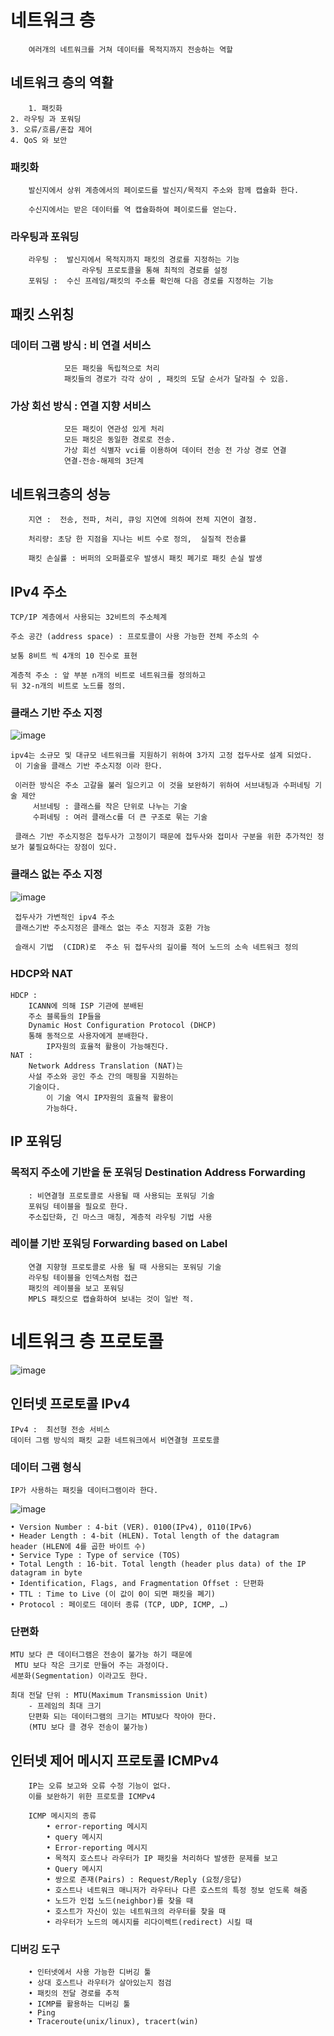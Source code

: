 
# 네트워크 층

        여러개의 네트워크를 거쳐 데이터를 목적지까지 전송하는 역할

## 네트워크 층의 역활

        1. 패킷화
	2. 라우팅 과 포워딩
	3. 오류/흐름/혼잡 제어
	4. QoS 와 보안

### 패킷화
        
        발신지에서 상위 계층에서의 페이로드를 발신지/목적지 주소와 함께 캡슐화 한다.

        수신지에서는 받은 데이터를 역 캡슐화하여 페이로드를 얻는다.

### 라우팅과 포워딩

        라우팅 :  발신지에서 목적지까지 패킷의 경로를 지정하는 기능
	                라우팅 프로토콜을 통해 최적의 경로를 설정
        포워딩 :  수신 프레임/패킷의 주소를 확인해 다음 경로를 지정하는 기능


## 패킷 스위칭

### 데이터 그램 방식 : 비 연결 서비스
        
                모든 패킷을 독립적으로 처리
                패킷들의 경로가 각각 상이 , 패킷의 도달 순서가 달라질 수 있음.

### 가상 회선 방식 : 연결 지향 서비스

                모든 패킷이 연관성 있게 처리
                모든 패킷은 동일한 경로로 전송.
                가상 회선 식별자 vci를 이용하여 데이터 전송 전 가상 경로 연결
                연결-전송-해제의 3단계


## 네트워크층의 성능
	
		지연 :  전송, 전파, 처리, 큐잉 지연에 의하여 전체 지연이 결정.

		처리량: 초당 한 지점을 지나는 비트 수로 정의,  실질적 전송률

		패킷 손실률 : 버퍼의 오퍼플로우 발생시 패킷 폐기로 패킷 손실 발생


## IPv4 주소

	TCP/IP 계층에서 사용되는 32비트의 주소체계

	주소 공간 (address space) : 프로토콜이 사용 가능한 전체 주소의 수
	
	보통 8비트 씩 4개의 10 진수로 표현

	계층적 주소 : 앞 부분 n개의 비트로 네트워크를 정의하고
	뒤 32-n개의 비트로 노드를 정의.

### 클래스 기반 주소 지정
		
		
![image](https://user-images.githubusercontent.com/43804441/51097760-e6f37d00-1809-11e9-935e-44800c60f8b4.png)
	
	
	ipv4는 소규모 및 대규모 네트워크를 지원하기 위하여 3가지 고정 접두사로 설계 되었다.
	 이 기술을 클래스 기반 주소지정 이라 한다.
	 
	 이러한 방식은 주소 고갈을 불러 일으키고 이 것을 보완하기 위하여 서브내팅과 수퍼네팅 기술 제안
	 	 서브네팅 : 클래스를 작은 단위로 나누는 기술
		 수퍼네팅 : 여러 클래스c를 더 큰 구조로 묶는 기술

	 클래스 기반 주소지정은 접두사가 고정이기 때문에 접두사와 접미사 구분을 위한 추가적인 정보가 불필요하다는 장점이 있다.
	 
### 클래스 없는 주소 지정


![image](https://user-images.githubusercontent.com/43804441/51097979-85cca900-180b-11e9-902a-614988d222e8.png)


	 접두사가 가변적인 ipv4 주소
	 클래스기반 주소지정은 클래스 없는 주소 지정과 호환 가능
	 
	 슬래시 기법  (CIDR)로  주소 뒤 접두사의 길이를 적어 노드의 소속 네트워크 정의
	 
	 
### HDCP와 NAT

	HDCP : 
		ICANN에 의해 ISP 기관에 분배된
		주소 블록들의 IP들을 
		Dynamic Host Configuration Protocol (DHCP)
		통해 동적으로 사용자에게 분배한다.
			IP자원의 효율적 활용이 가능해진다.
	NAT :
		Network Address Translation (NAT)는
		사설 주소와 공인 주소 간의 매핑을 지원하는
		기술이다.
			이 기술 역시 IP자원의 효율적 활용이
			가능하다.

## IP 포워딩


### 목적지 주소에 기반을 둔 포워딩 Destination Address Forwarding

		: 비연결형 프로토콜로 사용될 때 사용되는 포워딩 기술
		포워딩 테이블을 필요로 한다.
		주소집단화, 긴 마스크 매칭, 계층적 라우팅 기법 사용

### 레이블 기반 포워딩 Forwarding based on Label
	
		연결 지향형 프로토콜로 사용 될 때 사용되는 포워딩 기술
		라우팅 테이블을 인덱스처럼 접근
		패킷의 레이블을 보고 포워딩
		MPLS 패킷으로 캡슐화하여 보내는 것이 일반 적.


# 네트워크 층 프로토콜

![image](https://user-images.githubusercontent.com/43804441/51162130-723b4400-18d8-11e9-808e-49d337b557a0.png)


## 인터넷 프로토콜 IPv4

	IPv4 :  최선형 전송 서비스
	데이터 그램 방식의 패킷 교환 네트워크에서 비연결형 프로토콜

### 데이터 그램 형식

	IP가 사용하는 패킷을 데이터그램이라 한다.
	
![image](https://user-images.githubusercontent.com/43804441/51162588-17a2e780-18da-11e9-87d5-4292f665818e.png)

	• Version Number : 4-bit (VER). 0100(IPv4), 0110(IPv6)
	• Header Length : 4-bit (HLEN). Total length of the datagram
	header (HLEN에 4를 곱한 바이트 수)
	• Service Type : Type of service (TOS)
	• Total Length : 16-bit. Total length (header plus data) of the IP datagram in byte
	• Identification, Flags, and Fragmentation Offset : 단편화
	• TTL : Time to Live (이 값이 0이 되면 패킷을 폐기)
	• Protocol : 페이로드 데이터 종류 (TCP, UDP, ICMP, …)

###  단편화
	
	MTU 보다 큰 데이터그램은 전송이 불가능 하기 때문에
	 MTU 보다 작은 크기로 만들어 주는 과정이다.
	세분화(Segmentation) 이라고도 한다.
	
	최대 전달 단위 : MTU(Maximum Transmission Unit)
		- 프레임의 최대 크기
		단편화 되는 데이터그램의 크기는 MTU보다 작아야 한다. 
		(MTU 보다 클 경우 전송이 불가능)



## 인터넷 제어 메시지 프로토콜 ICMPv4

		IP는 오류 보고와 오류 수정 기능이 없다.
		이를 보완하기 위한 프로토콜 ICMPv4
		
		ICMP 메시지의 종류
			• error-reporting 메시지
			• query 메시지
			• Error-reporting 메시지
			• 목적지 호스트나 라우터가 IP 패킷을 처리하다 발생한 문제를 보고
			• Query 메시지
			• 쌍으로 존재(Pairs) : Request/Reply (요정/응답)
			• 호스트나 네트워크 매니저가 라우터나 다른 호스트의 특정 정보 얻도록 해줌
			• 노드가 인접 노드(neighbor)를 찾을 때
			• 호스트가 자신이 있는 네트워크의 라우터를 찾을 때
			• 라우터가 노드의 메시지를 리다이렉트(redirect) 시킬 때

### 디버깅 도구

		• 인터넷에서 사용 가능한 디버깅 툴
		• 상대 호스트나 라우터가 살아있는지 점검
		• 패킷의 전달 경로를 추적
		• ICMP를 활용하는 디버깅 툴
		• Ping
		• Traceroute(unix/linux), tracert(win)

